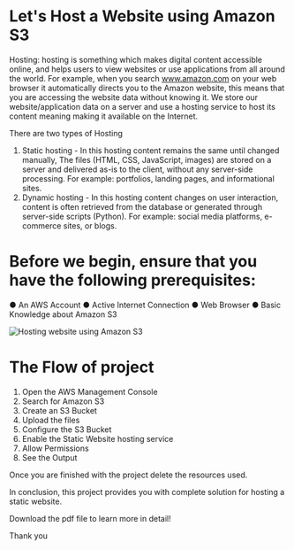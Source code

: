 # Let's Host a Website using Amazon S3

Hosting: hosting is something which makes digital content accessible online, and helps users to view websites or use applications from all around the world. For example, when you search www.amazon.com on your web browser it automatically directs you to the Amazon website, this means that you are accessing the website data without knowing it. We store our website/application data on a server and use a hosting service to host its content meaning making it available on the Internet. 

There are two types of Hosting 
1. Static hosting - In this hosting content remains the same until changed manually, The files (HTML, CSS, JavaScript, images) are stored on a server and delivered as-is to the client, without any server-side processing. For example: portfolios, landing pages, and informational sites.
2. Dynamic hosting - In this hosting content changes on user interaction, content is often retrieved from the database or generated through server-side scripts (Python). For example: social media platforms, e-commerce sites, or blogs.

# Before we begin, ensure that you have the following prerequisites:
● An AWS Account 
● Active Internet Connection 
● Web Browser 
● Basic Knowledge about Amazon S3 

![Hosting website using Amazon S3](https://github.com/user-attachments/assets/40415342-3dfa-42fc-996d-ddb891314b00)


# The Flow of project 
1. Open the AWS Management Console
2. Search for Amazon S3
3. Create an S3 Bucket
4. Upload the files
5. Configure the S3 Bucket
6. Enable the Static Website hosting service
7. Allow Permissions
8. See the Output

Once you are finished with the project delete the resources used. 

In conclusion, this project provides you with complete solution for hosting a static website. 

Download the pdf file to learn more in detail!

Thank you 
